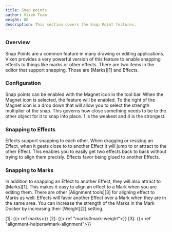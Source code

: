 ```yaml
---
title: Snap points
author: Vixen Team
weight: 80
description: This section covers the Snap Point features.
---
```


### Overview

Snap Points are a common feature in many drawing or editing applications. Vixen provides a very powerful version of this feature to enable snapping effects to things like marks or other effects. There are two items in the editor that support snapping. Those are [Marks][1] and Effects.

### Configuration

Snap points can be enabled with the Magnet icon in the tool bar. When the Magnet icon is selected, the feature will be enabled. To the right of the Magnet icon is a drop down that will allow you to select the strength multiplier of the snap. This governs how close something needs to be to the other object for it to snap into place. 1 is the weakest and 4 is the strongest.

### Snapping to Effects

Effects support snapping to each other. When dragging or resizing an Effect, when it geets close to to another Effect it will jump to or attract to the other Effect. This enables you to easily get two effects back to back without trying to align them precisly. Effects favor being glued to another Effects.

### Snapping to Marks

In addition to snapping an Effect to another Effect, they will also attract to [Marks][1]. This makes it easy to align an effect to a Mark when you are editing them. There are other [Alignment tools][3] for aligning effect to Marks as well. Effects will favor another Effect over a Mark when they are in the same area. You can increase the strength of the Marks in the Mark Docker by increasing their [Weight][2] setting.

[1]: {{< ref marks>}}
[2]: {{< ref "marks#mark-weight">}}
[3]: {{< ref "alignment-helpers#mark-alignment">}}
